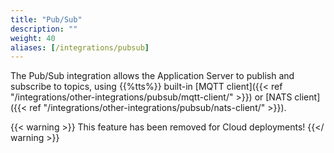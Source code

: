 ```yaml
---
title: "Pub/Sub"
description: ""
weight: 40
aliases: [/integrations/pubsub]
---
```


The Pub/Sub integration allows the Application Server to publish and subscribe to topics, using {{%tts%}} built-in [MQTT client]({{< ref "/integrations/other-integrations/pubsub/mqtt-client/" >}}) or [NATS client]({{< ref "/integrations/other-integrations/pubsub/nats-client/" >}}).

<!--more-->

{{< warning >}} This feature has been removed for Cloud deployments! {{</ warning >}}

